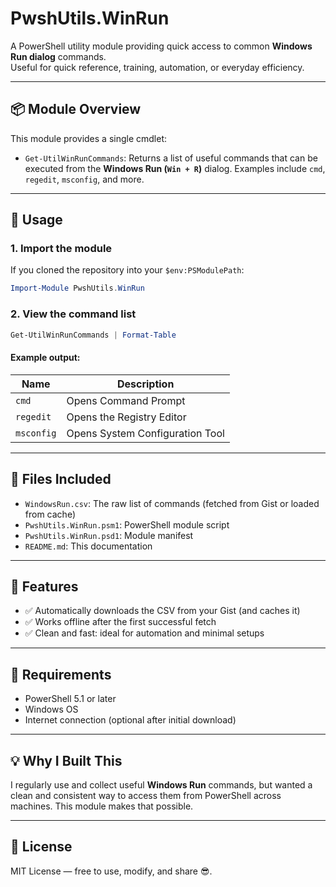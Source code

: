 # PwshUtils.WinRun

A PowerShell utility module providing quick access to common **Windows Run dialog** commands.  
Useful for quick reference, training, automation, or everyday efficiency.

---

## 📦 Module Overview

This module provides a single cmdlet:

- `Get-UtilWinRunCommands`: Returns a list of useful commands that can be executed from the **Windows Run (`Win + R`)** dialog. Examples include `cmd`, `regedit`, `msconfig`, and more.

---

## 🚀 Usage

### 1. Import the module

If you cloned the repository into your `$env:PSModulePath`:

```powershell
Import-Module PwshUtils.WinRun
```

### 2. View the command list

```powershell
Get-UtilWinRunCommands | Format-Table
```

#### Example output:

| Name       | Description                      |
|------------|----------------------------------|
| `cmd`      | Opens Command Prompt             |
| `regedit`  | Opens the Registry Editor        |
| `msconfig` | Opens System Configuration Tool  |

---

## 📁 Files Included

- `WindowsRun.csv`: The raw list of commands (fetched from Gist or loaded from cache)
- `PwshUtils.WinRun.psm1`: PowerShell module script
- `PwshUtils.WinRun.psd1`: Module manifest
- `README.md`: This documentation

---

## 🔧 Features

- ✅ Automatically downloads the CSV from your Gist (and caches it)
- ✅ Works offline after the first successful fetch
- ✅ Clean and fast: ideal for automation and minimal setups

---

## 📌 Requirements

- PowerShell 5.1 or later
- Windows OS
- Internet connection (optional after initial download)

---

## 💡 Why I Built This

I regularly use and collect useful **Windows Run** commands, but wanted a clean and consistent way to access them from PowerShell across machines. This module makes that possible.

---

## 📜 License

MIT License — free to use, modify, and share 😎.
